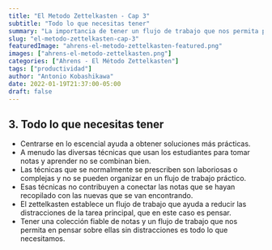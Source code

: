 ```yaml
---
title: "El Metodo Zettelkasten - Cap 3"
subtitle: "Todo lo que necesitas tener"
summary: "La importancia de tener un flujo de trabajo que nos permita pensar sin distracciones."
slug: "el-metodo-zettelkasten-cap-3"
featuredImage: "ahrens-el-metodo-zettelkasten-featured.png"
images: ["ahrens-el-metodo-zettelkasten.png"]
categories: ["Ahrens - El Método Zettelkasten"]
tags: ["productividad"]
author: "Antonio Kobashikawa"
date: 2022-01-19T21:37:00-05:00
draft: false
---
```

## 3. Todo lo que necesitas tener
- Centrarse en lo escencial ayuda a obtener soluciones más prácticas.
- A menudo las diversas técnicas que usan los estudiantes para tomar notas y aprender no se combinan bien.
- Las técnicas que se normalmente se prescriben son laboriosas o complejas y no se pueden organizar en un flujo de trabajo práctico.
- Esas técnicas no contribuyen a conectar las notas que se hayan recopilado con las nuevas que se van encontrando.
- El zettelkasten establece un flujo de trabajo que ayuda a reducir las distracciones de la tarea principal, que en este caso es pensar.
- Tener una colección fiable de notas y un flujo de trabajo que nos permita en pensar sobre ellas sin distracciones es todo lo que necesitamos.